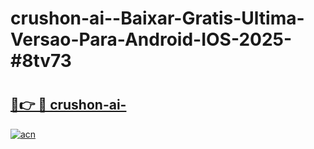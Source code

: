 # crushon-ai--Baixar-Gratis-Ultima-Versao-Para-Android-IOS-2025-#8tv73

# <h2><a href="https://ainizakaria.my?title=crushon-ai-&ref=22M">🔗👉 🔴 crushon-ai-</a></h2>

[![acn](https://github.com/user-attachments/assets/0f9c940e-d8b0-45ae-aac7-cd30a18b3e1c)](https://ainizakaria.my?title=crushon-ai-&ref=22M)

